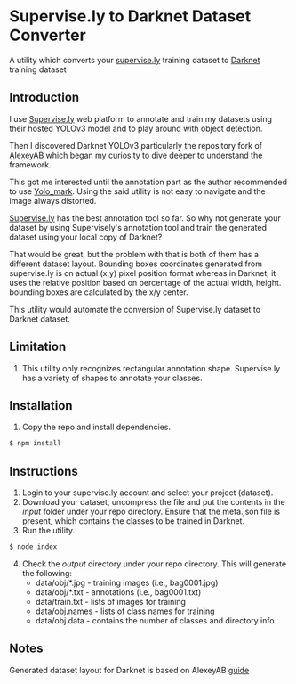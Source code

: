# Supervise.ly to Darknet Dataset Converter
A utility which converts your [supervise.ly](https://supervise.ly/) training dataset to [Darknet](https://github.com/AlexeyAB/darknet) training dataset

## Introduction
I use [Supervise.ly](https://supervise.ly/) web platform to annotate and train my datasets using their hosted YOLOv3 model and to play around with object detection.

Then I discovered Darknet YOLOv3 particularly the repository fork of [AlexeyAB](https://github.com/AlexeyAB/darknet) which began my curiosity to dive deeper to understand the framework. 

This got me interested until the annotation part as the author recommended to use [Yolo_mark](https://github.com/AlexeyAB/Yolo_mark). Using the said utility is not easy to navigate and the image always distorted.

[Supervise.ly](https://supervise.ly/) has the best annotation tool so far. So why not generate your dataset by using Supervisely's annotation tool and train the generated dataset using your local copy of Darknet? 

That would be great, but the problem with that is both of them has a different dataset layout. Bounding boxes coordinates generated from supervise.ly is on actual (x,y) pixel position format whereas in Darknet, it uses the relative position based on percentage of the actual width, height. bounding boxes are calculated by the x/y center.

This utility would automate the conversion of Supervise.ly dataset to Darknet dataset.

## Limitation
1. This utility only recognizes rectangular annotation shape. Supervise.ly has a variety of shapes to annotate your classes.

##	Installation
1. Copy the repo and install dependencies.
```sh
$ npm install
```

## Instructions

1. Login to your supervise.ly account and select your project (dataset).
2. Download your dataset, uncompress the file and put the contents in the *input* folder under your repo directory. Ensure that the meta.json file is present, which contains the classes to be trained in Darknet.
3. Run the utility.
```sh
$ node index
```
4. Check the *output* directory under your repo directory. This will generate the following:
	- data/obj/*.jpg 	- training images 	(i.e., bag0001.jpg)
	- data/obj/*.txt 	- annotations		(i.e., bag0001.txt)
	- data/train.txt	- lists of images for training
	- data/obj.names	- lists of class names for training
	- data/obj.data		- contains the number of classes and directory info.

## Notes
Generated dataset layout for Darknet is based on AlexeyAB [guide](https://github.com/AlexeyAB/darknet#how-to-train-to-detect-your-custom-objects)

